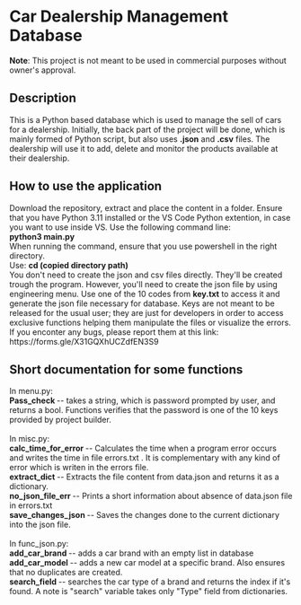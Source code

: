 # Car Dealership Management Database

<strong>Note</strong>: This project is not meant to be used in commercial purposes without owner's approval.

<h2>Description</h2>
This is a Python based database which is used to manage the sell of cars for a dealership. Initially, the back part of the project will be done, which is mainly formed of Python script, but also uses <strong>.json</strong> and <strong>.csv</strong> files. The dealership will use it to add, delete and monitor the products available at their dealership.<br>

<h2>How to use the application</h2>
Download the repository, extract and place the content in a folder. Ensure that you have Python 3.11 installed or the VS Code Python extention, in case you want to use inside VS. Use the following command line:<br>
<strong>python3 main.py</strong>
<br>When running the command, ensure that you use powershell in the right directory.<br>
Use:
<strong> cd (copied directory path)</strong><br>
You don't need to create the json and csv files directly. They'll be created trough the program.
However, you'll need to create the json file by using engineering menu. Use one of the 10 codes from <strong>key.txt</strong> to access it and generate the json file necessary for database.
Keys are not meant to be released for the usual user; they are just for developers in order to access exclusive functions helping them manipulate the files or visualize the errors.
<br>
If you enconter any bugs, please report them at this link:
https://forms.gle/X31GQXhUCZdfEN3S9
<br>

<h2>Short documentation for some functions</h2>
In menu.py:<br>
<strong> Pass_check </strong> -- takes a string, which is password prompted by user, and returns a bool. Functions verifies that the password is one of the 10 keys provided by project builder.
<br><br>
In misc.py:<br>
<strong> calc_time_for_error </strong> -- Calculates the time when a program error occurs and writes the time in file errors.txt . It is complementary with any kind of error which is writen in the errors file.<br>
<strong> extract_dict </strong> -- Extracts the file content from data.json and returns it as a dictionary.<br>
<strong> no_json_file_err </strong> -- Prints a short information about absence of data.json file in errors.txt<br>
<strong> save_changes_json </strong> -- Saves the changes done to the current dictionary into the json file.
<br><br>
In func_json.py:<br>
<strong> add_car_brand </strong> -- adds a car brand with an empty list in database<br>
<strong> add_car_model </strong> -- adds a new car model at a specific brand. Also ensures that no duplicates are created.<br>
<strong> search_field </strong> -- searches the car type of a brand and returns the index if it's found. A note is "search" variable takes only "Type" field from dictionaries.